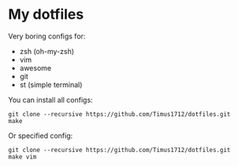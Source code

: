 # My dotfiles

Very boring configs for:
* zsh (oh-my-zsh)
* vim
* awesome
* git
* st (simple terminal)

You can install all configs:
```
git clone --recursive https://github.com/Timus1712/dotfiles.git
make
```
Or specified config:
```
git clone --recursive https://github.com/Timus1712/dotfiles.git
make vim
```

